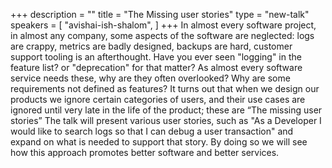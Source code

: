 +++
description = ""
title = "The Missing user stories"
type = "new-talk"
speakers = [
        "avishai-ish-shalom",
]
+++
In almost every software project, in almost any company, some aspects of the software are neglected: logs are crappy, metrics are badly designed, backups are hard, customer support tooling is an afterthought. Have you ever seen "logging" in the feature list? or "deprecation" for that matter? As almost every software service needs these, why are they often overlooked? Why are some requirements not defined as features? It turns out that when we design our products we ignore certain categories of users, and their use cases are ignored until very late in the life of the product; these are “The missing user stories” The talk will present various user stories, such as "As a Developer I would like to search logs so that I can debug a user transaction" and expand on what is needed to support that story. By doing so we will see how this approach promotes better software and better services.
